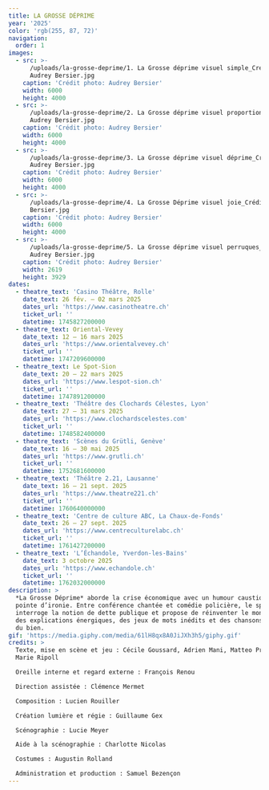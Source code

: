```yaml
---
title: LA GROSSE DÉPRIME
year: '2025'
color: 'rgb(255, 87, 72)'
navigation:
  order: 1
images:
  - src: >-
      /uploads/la-grosse-deprime/1. La Grosse déprime visuel simple_Crédit
      Audrey Bersier.jpg
    caption: 'Crédit photo: Audrey Bersier'
    width: 6000
    height: 4000
  - src: >-
      /uploads/la-grosse-deprime/2. La Grosse déprime visuel proportions_Crédit
      Audrey Bersier.jpg
    caption: 'Crédit photo: Audrey Bersier'
    width: 6000
    height: 4000
  - src: >-
      /uploads/la-grosse-deprime/3. La Grosse déprime visuel déprime_Crédit
      Audrey Bersier.jpg
    caption: 'Crédit photo: Audrey Bersier'
    width: 6000
    height: 4000
  - src: >-
      /uploads/la-grosse-deprime/4. La Grosse Déprime visuel joie_Crédit Audrey
      Bersier.jpg
    caption: 'Crédit photo: Audrey Bersier'
    width: 6000
    height: 4000
  - src: >-
      /uploads/la-grosse-deprime/5. La Grosse déprime visuel perruques_Crédit
      Audrey Bersier.jpg
    caption: 'Crédit photo: Audrey Bersier'
    width: 2619
    height: 3929
dates:
  - theatre_text: 'Casino Théâtre, Rolle'
    date_text: 26 fév. – 02 mars 2025
    dates_url: 'https://www.casinotheatre.ch'
    ticket_url: ''
    datetime: 1745827200000
  - theatre_text: Oriental-Vevey
    date_text: 12 – 16 mars 2025
    dates_url: 'https://www.orientalvevey.ch'
    ticket_url: ''
    datetime: 1747209600000
  - theatre_text: Le Spot-Sion
    date_text: 20 – 22 mars 2025
    dates_url: 'https://www.lespot-sion.ch'
    ticket_url: ''
    datetime: 1747891200000
  - theatre_text: 'Théâtre des Clochards Célestes, Lyon'
    date_text: 27 – 31 mars 2025
    dates_url: 'https://www.clochardscelestes.com'
    ticket_url: ''
    datetime: 1748582400000
  - theatre_text: 'Scènes du Grütli, Genève'
    date_text: 16 – 30 mai 2025
    dates_url: 'https://www.grutli.ch'
    ticket_url: ''
    datetime: 1752681600000
  - theatre_text: 'Théâtre 2.21, Lausanne'
    date_text: 16 – 21 sept. 2025
    dates_url: 'https://www.theatre221.ch'
    ticket_url: ''
    datetime: 1760640000000
  - theatre_text: 'Centre de culture ABC, La Chaux-de-Fonds'
    date_text: 26 – 27 sept. 2025
    dates_url: 'https://www.centreculturelabc.ch'
    ticket_url: ''
    datetime: 1761427200000
  - theatre_text: 'L’Échandole, Yverdon-les-Bains'
    date_text: 3 octobre 2025
    dates_url: 'https://www.echandole.ch'
    ticket_url: ''
    datetime: 1762032000000
description: >
  *La Grosse Déprime* aborde la crise économique avec un humour caustique et une
  pointe d’ironie. Entre conférence chantée et comédie policière, le spectacle
  interroge la notion de dette publique et propose de réinventer le monde avec
  des explications énergiques, des jeux de mots inédits et des chansons qui font
  du bien.
gif: 'https://media.giphy.com/media/61lH8qx8A0JiJXh3h5/giphy.gif'
credits: >
  Texte, mise en scène et jeu : Cécile Goussard, Adrien Mani, Matteo Prandi,
  Marie Ripoll

  Oreille interne et regard externe : François Renou

  Direction assistée : Clémence Mermet

  Composition : Lucien Rouiller

  Création lumière et régie : Guillaume Gex

  Scénographie : Lucie Meyer

  Aide à la scénographie : Charlotte Nicolas

  Costumes : Augustin Rolland

  Administration et production : Samuel Bezençon
---
```


